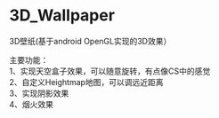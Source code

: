 # 3D_Wallpaper
3D壁纸(基于android OpenGL实现的3D效果）

主要功能：                                                                                 
    1、实现天空盒子效果，可以随意旋转，有点像CS中的感觉                                                                             
    2、自定义Heightmap地图，可以调远近距离                                                                                          
    3、实现阴影效果                                                                                                             
    4、烟火效果

